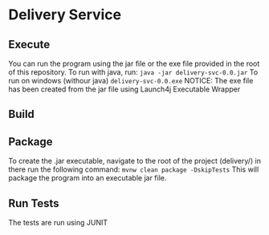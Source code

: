 # Delivery Service
## Execute
You can run the program using the jar file or the exe file provided in the root of this repository.
To run with java, run:
``` java -jar delivery-svc-0.0.jar ```
To run on windows (withour java)
``` delivery-svc-0.0.exe ```
NOTICE: The exe file has been created from the jar file using Launch4j Executable Wrapper
## Build


## Package
To create the .jar executable, navigate to the root of the project (delivery/)
in there run the following command:
``` mvnw clean package -DskipTests ```
This will package the program into an executable jar file.

## Run Tests
The tests are run using JUNIT
